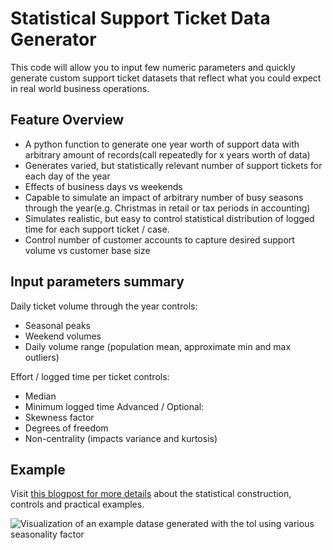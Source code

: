 # Statistical Support Ticket Data Generator

This code will allow you to input few numeric parameters and quickly generate custom support ticket datasets that reflect what you could expect in real world business operations.
## Feature Overview

* A python function to generate one year worth of support data with arbitrary amount of records(call repeatedly for x years worth of data)
* Generates varied, but statistically relevant number of support tickets for each day of the year
* Effects of business days vs weekends
* Capable to simulate an impact of arbitrary number of busy seasons through the year(e.g. Christmas in retail or tax periods in accounting)
* Simulates realistic, but easy to control statistical distribution of logged time for each support ticket / case.
* Control number of customer accounts to capture desired support volume vs customer base size

## Input parameters summary

Daily ticket volume through the year controls:

* Seasonal peaks
* Weekend volumes
* Daily volume range (population mean, approximate min and max outliers)

Effort / logged time per ticket controls:

* Median
* Minimum logged time
Advanced / Optional:
* Skewness factor
* Degrees of freedom
* Non-centrality (impacts variance and kurtosis)

## Example
Visit [this blogpost for more details](https://datamadness.github.io/Support-Data-Generator) about the statistical construction, controls and practical examples.
 
![Visualization of an example datase generated with the tol using various seasonality factor](https://datamadness.github.io/assets/images/support_data_generator/weekly_ticket_totals_comparison.png)
